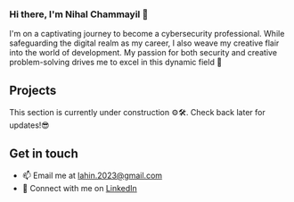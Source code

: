 <!--
**Ric737/Ric737** is a ✨ _special_ ✨ repository because its `README.md` (this file) appears on your GitHub profile.

Here are some ideas to get you started:

- 🔭 I’m currently working on ...
- 🌱 I’m currently learning ...
- 👯 I’m looking to collaborate on ...
- 🤔 I’m looking for help with ...
- 💬 Ask me about ...
- 📫 How to reach me: ...
- 😄 Pronouns: ...
- ⚡ Fun fact: ...
-->

### Hi there, I'm Nihal Chammayil 👋

I'm on a captivating journey to become a cybersecurity professional. While safeguarding the digital realm as my career,  I also weave my creative flair into the world of development. My passion for both security and creative problem-solving drives me to excel in this dynamic field 💫

## Projects

This section is currently under construction ⚙️🛠️. Check back later for updates!😎

## Get in touch

- 📫 Email me at [lahin.2023@gmail.com](mailto:lahin.2023@gmail.com)
- 💼 Connect with me on [LinkedIn](https://www.linkedin.com/in/nihal-c-ric737/)


